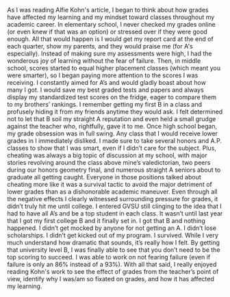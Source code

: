 As I was reading Alfie Kohn's article, I began to think about how grades have affected my learning and my mindset toward classes throughout my academic career. In elementary school, I never checked my grades online (or even knew if that was an option) or stressed over if they were good enough. All that would happen is I would get my report card at the end of each quarter, show my parents, and they would praise me (for A's especially). Instead of making sure my assessments were high, I had the wonderous joy of learning without the fear of failure.
Then, in middle school, scores started to equal higher placement classes (which meant you were smarter), so I began paying more attention to the scores I was receiving. I constantly aimed for A’s and would gladly boast about how many I got. I would save my best graded tests and papers and always display my standardized test scores on the fridge, eager to compare them to my brothers’ rankings. I remember getting my first B in a class and profusely hiding it from my friends anytime they would ask. I felt determined not to let that B soil my straight A reputation and even held a small grudge against the teacher who, rightfully, gave it to me.
Once high school began, my grade obsession was in full swing. Any class that I would receive lower grades in I immediately disliked. I made sure to take several honors and A.P. classes to show that I was smart, even if I didn’t care for the subject. Plus, cheating was always a big topic of discussion at my school, with major stories revolving around the class above mine’s valedictorian, two peers during our honors geometry final, and numerous straight A seniors about to graduate all getting caught. Everyone in those positions talked about cheating more like it was a survival tactic to avoid the major detriment of lower grades than as a dishonorable academic maneuver.
Even through all the negative effects I clearly witnessed surrounding pressure for grades, it didn’t truly hit me until college. I entered GVSU still clinging to the idea that I had to have all A’s and be a top student in each class. It wasn’t until last year that I got my first college B and it finally set in. I got that B and nothing happened. I didn’t get mocked by anyone for not getting an A. I didn’t lose scholarships. I didn’t get kicked out of my program. I survived. While I very much understand how dramatic that sounds, it’s really how I felt. By getting that university level B, I was finally able to see that you don’t need to be the top scoring to succeed. I was able to work on not fearing failure (even if failure is only an 86% instead of a 93%).
With all that said, I really enjoyed reading Kohn's work to see the effect of grades from the teacher’s point of view, identify why I was/am so fixated on grades, and how it has affected my learning.
